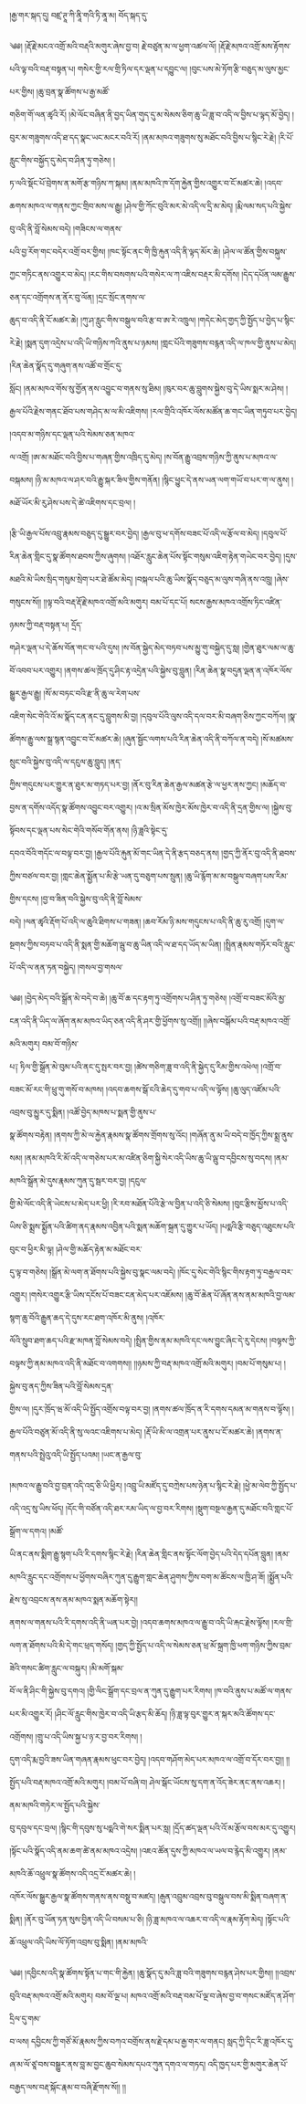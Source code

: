 ﻿  
།རྒྱ་གར་སྐད་དུ། བཛྲ་ཊཱ་ཀི་ནཱི་གའི་ཏི་ནཱ་མ། བོད་སྐད་དུ་  
  
༄༅། །རྡོ་རྗེ་མངའ་འགྲོ་མའི་བརྡའི་མགུར་ཞེས་བྱ་བ། རྗེ་བཙུན་མ་ལ་ཕྱག་འཚལ་ལོ། །རྡོ་རྗེ་མཁའ་འགྲོ་མས་རྟོགས་པའི་ལྟ་བའི་བརྡ་བསྟན་པ། གསེར་གྱི་རལ་གྲི་ཏིལ་དར་ལྡན་པ་དབྱུང་ལ། །བུང་པས་མེ་ཏོག་རྩི་བཅུད་མ་ལུས་མྱང་པར་གྱིས། །ཆུ་བྲན་སྣ་ཚོགས་པ་རྒྱ་མཚོ་  
གཅིག་གོ་ལན་ཚྭའི་རོ། །མེ་ལོང་བཞིན་ནི་བྱད་ཡིན་གུད་དུ་མ་སེམས་ཅིག་ཆུ་ཡི་ཟླ་བ་འདི་ལ་བྱིས་པ་ལྟད་མོ་བྱེད། །བུར་མ་གཟུགས་འདི་ཐ་དད་སྣང་ཡང་མངར་བའི་རོ། །ནམ་མཁའ་གཟུགས་སུ་མཐོང་བའི་བྱིས་པ་སྙིང་རེ་རྗེ། །རི་པོ་རླུང་གིས་བསྐྱོད་དུ་མེད་བ་ཤིན་ཏུ་གཅེས། །  
ཏ་ལའི་སྡོང་པོ་བྲེགས་ན་མགོ་རྩ་གཉིས་ཀ་སྐམ། །ནམ་མཁའི་ཁ་དོག་རྐྱེན་གྱིས་འགྱུར་བ་ངོ་མཚར་ཆེ། །འདབ་ཆགས་མཁའ་ལ་གནས་ཀྱང་གྲིབ་མས་ལ་རྒྱུ། །ཤེལ་གྱི་ཀོང་བུའི་མར་མེ་འདི་ལ་དྲི་མ་མེད། །རྨི་ལམ་སད་པའི་སྐྱེས་བུ་འདི་ནི་བློ་སེམས་བདེ། །གཟིངས་ལ་གནས་  
པའི་བྱ་རོག་གང་བདེར་འགྲོ་བར་གྱིས། །ཁང་སྟོང་ནང་གི་ཁྱི་རྐུན་འདི་ནི་ལྟད་མོར་ཆེ། །ཤེལ་ལ་ཚོན་གྱིས་བསྐུས་ཀྱང་གཏིང་ནས་འགྱུར་བ་མེད། །རང་གིས་བསགས་པའི་གསེར་ལ་ཀ་འཇིས་བརྡར་མི་དགོས། །དེད་དཔོན་ལམ་རྒྱུས་ཅན་དང་འགྲོགས་ན་ནོར་བུ་ལོན། །དྲང་སྲོང་ནགས་ལ་  
ཆུད་བ་འདི་ནི་ངོ་མཚར་ཆེ། །ཀུ་ཤ་རླུང་གིས་བསྒུལ་བའི་རྩ་བ་ཨ་རེ་འཁྲུལ། །གདེང་མེད་གྱད་ཀྱི་སྤྱོད་པ་བྱེད་པ་སྙིང་རེ་རྗེ། །སྨན་དུག་འདྲེས་པ་འདི་ཡི་གཉིས་ཀའི་ནུས་པ་ཉམས། །གླང་པོའི་གཟུགས་བརྙན་འདི་ལ་ཁལ་གྱི་ནུས་པ་མེད། །རིན་ཆེན་སྣོད་དུ་གཞུག་ནས་འཚོ་བ་གྲོང་དུ་  
སློང། །ནམ་མཁའ་གོས་སུ་གྱོན་ནས་འབྱུང་བ་གནས་སུ་ཐིམ། །ཁུར་བར་ཆུ་བླུགས་སྐྱེས་བུ་དེ་ཡིས་སྨར་མ་ཤེས། །རྒྱལ་པོའི་རྗེས་གནང་ཐོབ་པས་གཤེད་མ་ལ་མི་འཇིགས། །རལ་གྲིའི་འཁོར་ལོས་མཚོན་ཆ་གང་ཡིན་གཏུབ་པར་བྱེད། །འདབ་མ་གཉིས་དང་ལྡན་པའི་སེམས་ཅན་མཁའ་  
ལ་འགྲོ། །ཨ་མ་མཐོང་བའི་བྱིས་པ་གཞན་གྱིས་འཁྲིད་དུ་མེད། །ས་བོན་རྒྱུ་འབྲས་གཉིས་ཀྱི་ནུས་པ་མཁའ་ལ་བསྐམས། །ཉི་མ་མཁའ་ལ་ཤར་བའི་རྒྱུ་སྐར་ཟིལ་གྱིས་གནོན། །སྙིང་ཕྱུང་དེ་ནས་ཡན་ལག་གཡོ་བ་པར་ག་ལ་ནུས། །མཐོ་ཡོར་མི་རུ་ཤེས་པས་དེ་ཚེ་འཇིགས་དང་བྲལ། །  
  
།རྩི་ཡི་རྒྱལ་པོས་འབྲུ་རྣམས་བཅུད་དུ་སྒྱུར་བར་བྱེད། །རྒྱལ་བུ་ཕ་དགོས་བཟང་པོ་འདི་ལ་རྩོལ་བ་མེད། །དབུལ་པོ་རིན་ཆེན་གླིང་དུ་སྣ་ཚོགས་ཐབས་ཀྱིས་ཞུགས། །འཐོར་རླུང་ཆེན་པོས་སྟོང་གསུམ་འཇིག་རྟེན་གཡེང་བར་བྱེད། །དུས་  
མཐའི་མེ་ཡིས་སྲིད་གསུམ་སྲེག་པར་ཐེ་ཚོམ་མེད། །བསྐལ་པའི་ཆུ་ཡིས་སྣོད་བཅུད་མ་ལུས་གཞི་ནས་འཁྲུ། །ཞེས་གསུངས་སོ།། །།ལྟ་བའི་བརྡ་རྡོ་རྗེ་མཁའ་འགྲོ་མའི་མགུར། བམ་པོ་དང་པོ། སངས་རྒྱས་མཁའ་འགྲོས་ཏིང་འཛིན་ཉམས་ཀྱི་བརྡ་བསྟན་པ། དྲོད་  
གཤེར་ལྡན་པ་དེ་ཆོས་བོན་གང་བ་པའི་དུས། །ས་བོན་སྐྱེད་མེད་བཏབ་པས་མྱུ་གུ་བསྐྱེད་དུ་སླ། །གྱེན་ཐུར་ལམ་ལ་ཆུ་བོ་འབབ་པར་འགྱུར། །ནགས་ཚལ་ཁྲོད་དུ་ཤིང་རྟ་འདྲེན་པའི་སྐྱེས་བུ་བླུན། །རིན་ཆེན་སྣ་བདུན་ལྡན་ན་འཁོར་ལོས་སྒྱུར་རྒྱལ་རྒྱུ། །སོ་མ་བཏང་བའི་རྫ་ནི་ཆུ་ལ་རེག་པས་  
འཇིག་སེང་གེའི་འོ་མ་སྣོད་ངན་ནང་དུ་བླུགས་མི་བྱ། །དབུལ་པོའི་ལུས་འདི་དལ་བར་མི་བཞག་ཅིས་ཀྱང་བཀོལ། །སྣ་ཚོགས་རྒྱུ་ལས་སྒྲ་སྙན་འབྱུང་བ་ངོ་མཚར་ཆེ། །ཞུན་སྦྱོང་ལགས་པའི་རིན་ཆེན་འདི་ནི་བཀོལ་ན་བདེ། །སོ་མཚམས་སྲུང་བའི་སྐྱེས་བུ་འདི་ལ་དངུལ་ཆུ་བླུད། །ནད་  
ཀྱིས་གདུངས་པར་གྱུར་ན་ཐུར་མ་གཏད་པར་བྱ། །ནོར་བུ་རིན་ཆེན་རྒྱལ་མཚན་རྩེ་ལ་ཕྱར་ནས་ཀྱང། །མཆོད་བ་བྱས་ན་དགོས་འདོད་སྣ་ཚོགས་འབྱུང་བར་འགྱུར། །འ་མ་སྲིན་མོས་ཁྱེར་མོས་ཁྱེར་བ་འདི་ནི་དྲན་གྱིས་ལ། །སྐྱེས་བུ་སྟོབས་དང་ལྡན་པས་སེང་གེའི་གསོབ་གོན་ནས། །ཉི་ཟླའི་སྟེང་དུ་  
དབའ་བོའི་གདོང་ལ་བལྟ་བར་བྱ། །རྒྱལ་པོའི་རྐུན་མོ་གང་ཡིན་དེ་ནི་རྩད་བཅད་ནས། །གྱད་ཀྱི་ནོར་བུ་འདི་ནི་ཐབས་ཀྱིས་བཙལ་བར་བྱ། །གླང་ཆེན་སྨྱོན་པ་མི་རྩེ་ཡན་དུ་བཅུག་པས་སྲུན། །ཆུ་ཡི་རྙོག་མ་མ་བསྒུལ་བཞག་པས་རིམ་གྱིས་དངས། །བྱ་བ་ཟིན་བའི་སྐྱེས་བུ་འདི་ནི་བློ་སེམས་  
བདེ། །ལན་ཚྭའི་རྡོག་པོ་འདི་ལ་ཆུའི་ཐིགས་པ་གཟན། །ཆབ་རོམ་ཉི་མས་གདུངས་པ་འདི་ནི་ཆུ་རུ་འགྲོ། །དུག་ལ་སྔགས་ཀྱིས་བཏབ་པ་འདི་ནི་སྨན་གྱི་མཆོག་ལྦུ་བ་ཆུ་ཡིན་འདི་ལ་ཐ་དད་ཡོད་མ་ཡིན། །སྤྲིན་རྣམས་གཏོར་བའི་རླུང་པོ་འདི་ལ་ནན་ཏན་བསྐྱེད། །གསལ་བྱ་གསལ་  
  
༄༅། །བྱེད་མེད་བའི་སྒྲོན་མེ་བདེ་བ་ཆེ། །ཆུ་བོ་ཆ་དང་རྟག་ཏུ་འགྲོགས་པ་ཤིན་ཏུ་གཅེས། །འགྲོ་བ་བཟང་མོའི་མྱ་ངན་འདི་ནི་ཡིད་ལ་ཞོག་ནམ་མཁའ་ཡིད་ཅན་འདི་ནི་ཤར་གྱི་ཕྱོགས་སུ་འགྲོ།། །།ཞེས་བསྒོམ་པའི་བརྡ་མཁའ་འགྲོ་མའི་མགུར། བམ་བོ་གཉིས་  
པ༑ ཏིལ་གྱི་སྒྲོན་མེ་བུམ་པའི་ནང་དུ་སྤར་བར་བྱ། །ཚེས་གཅིག་ཟླ་བ་འདི་ནི་སྐྱེད་དུ་རིམ་གྱིས་འཕེལ། །འགྲོ་བ་བཟང་མོ་རང་གི་ཕྲུ་གུ་གསོ་བ་མཁས། །འདབ་ཆགས་སྒོ་ངའི་ཆེད་དུ་གབ་པ་འདི་ལ་ལྟོས། །ཆུ་ལུད་འཛོམ་པའི་འབྲས་བུ་མྱུར་དུ་སྨིན། །འཚོ་བྱེད་མཁས་པ་སྨན་གྱི་ནུས་པ་  
སྣ་ཚོགས་བརྟེན། །ནགས་ཀྱི་མེ་ལ་རྐྱེན་རྣམས་སྣ་ཚོགས་གྲོགས་སུ་འོང། །གཞོན་ནུ་མ་ཡི་བདེ་བ་ཁྱོད་ཀྱིས་སྨྲ་ནུས་སམ། །ནམ་མཁའི་རི་མོ་འདི་ལ་གཅེས་པར་མ་འཛིན་ཅིག་སྐྱི་སེར་འདི་ཡིས་ཆུ་ཡི་ལྦུ་བ་དབྱིངས་སུ་བདས། །ནམ་མཁའི་སྒྲོན་མེ་དུས་རྣམས་ཀུན་དུ་སྦར་བར་བྱ། །དངུལ་  
གྱི་མེ་ལོང་འདི་ནི་ཡེངས་པ་མེད་པར་ཕྱི། །རི་རབ་མཐོན་པོའི་རྩེ་ལ་བྱིན་པ་འདི་ཅི་སེམས། །བུང་རྩིས་མྱོས་པ་འདི་ཡིས་ཅི་སྨྲས་སྨྱོན་པའི་ཚིག་ནད་རྣམས་འབྱིན་པའི་སྨན་མཆོག་སྐྲན་དུ་གྱུར་པ་ཡོད། །པདྨའི་རྩི་བཅུད་འཐུངས་པའི་བུང་བ་ཕྱིར་མི་ལྟ། །ཤེལ་གྱི་མཆོད་རྟེན་མ་མཐོང་བར་  
དུ་ལྟ་བ་གཅེས། །སྒྲོན་མེ་ལག་ན་ཐོགས་པའི་སྐྱེས་བུ་སྣང་ལམ་བདེ། །ཁོང་དུ་སེང་གེའི་སྙིང་གིས་རྟག་ཏུ་བརྒྱལ་བར་འགྱུར། །གསེར་འགྱུར་རྩི་ཡིས་དངོས་པོ་བཟང་ངན་མེད་པར་འཇོམས། །ཆུ་བོ་ཆེན་པོ་ཞོན་ནས་ནམ་མཁའི་བྱ་ལམ་སྙག་ཆུ་བོའི་རྒྱུན་ཆད་དེ་དུས་རང་ཐག་འཁོར་མི་ནུས། །འཁོར་  
ལོའི་སྲུབ་ཐག་ཆད་པའི་རྫ་མཁན་བློ་སེམས་བདེ། །སྤྲིན་གྱིས་ནམ་མཁའི་དང་ལས་བྱུང་ཞིང་དེ་རུ་དེངས། །བལྟས་ཀྱི་བལྟས་ཀྱི་ནམ་མཁའ་འདི་ནི་མཐོང་བ་འགགས།། །།ཉམས་ཀྱི་བརྡ་མཁའ་འགྲོ་མའི་མགུར། །བམ་པོ་གསུམ་པ། །སྐྱེས་བུ་ནད་ཀྱིས་ཟིན་པའི་བློ་སེམས་དྲན་  
གྱིས་ལ། །དུར་ཁྲོད་ཝ་མོ་འདི་ཡི་སྤྱོད་འགྲོས་བལྟ་བར་བྱ། །ནགས་ཚལ་ཁྲོད་ན་རི་དགས་དམན་མ་གནས་བ་ལྟོས། །རྒྱལ་པོའི་བཙུན་མོ་འདི་ནི་སུ་ལའང་འཇིགས་པ་མེད། །རྡོ་ཡི་མི་ལ་འགྲན་པར་ནུས་པ་ངོ་མཚར་ཆེ། །ནགས་ན་གནས་པའི་སྤྲེའུ་འདི་ཡི་སྤྱོད་པའམ། །ཡང་ན་རྒྱལ་བུ་  
  
།མཁའ་ལ་རྒྱུ་བའི་བྱ་བྲན་འདི་འདྲ་ཅི་ཡི་ཕྱིར། །འབྲུ་ཡི་མཛོད་དུ་བཀྲེས་པས་ཉེན་པ་སྙིང་རེ་རྗེ། །ཕྱེ་མ་ལེབ་ཀྱི་སྤྱོད་པ་འདི་འདྲ་སུ་ཡིས་ཕོད། །དོང་གི་བཙོན་འདི་ཐར་རམ་ཡིད་ལ་བྱ་བར་རིགས། །སྡུག་བསྔལ་རྒྱན་དུ་མཐོང་བའི་གླང་པོ་སྒྲོག་ལ་དགའ། །མཚོ་  
ཡི་ནང་ནས་སྨིག་རྒྱུ་སྙག་པའི་རི་དགས་སྙིང་རེ་རྗེ། །རིན་ཆེན་གླིང་ནས་སྟོང་ལོག་བྱེད་པའི་དེད་དཔོན་བླུན། །ནམ་མཁའི་རླུང་དང་འགྲོགས་པ་ཕྱོགས་བཞིར་ཀུན་དུ་རྒྱུག་གླང་ཆེན་ཤུགས་ཀྱིས་བག་མ་ཚོངས་ལ་ཁྱི་ཤ་ཟོ། །སྨྱོན་པའི་རྗེས་སུ་འབྲངས་ནས་ནམ་མཁའ་སྨན་མཆོག་སྟེར།།  
ནགས་ལ་གནས་པའི་རི་དགས་འདི་ནི་ཡན་པར་བྱེ། །འདབ་ཆགས་མཁའ་ལ་རྒྱུ་བ་འདི་ཡི་རྐང་རྗེས་ལྟོས། །རལ་གྲི་ལག་ན་ཐོགས་པའི་མི་དེ་གང་ཕྲད་གསོད། །གྱད་ཀྱི་སྤྱོད་པ་འདི་ལ་སེམས་ཅན་ཕྲ་མོ་སྐྲག་ཁྱི་ཕག་གཉིས་ཀྱིས་བྲམ་ཟེའི་གསང་ཚིག་རླུང་ལ་བསྐུར། །མི་མགོ་སྐམ་  
བོ་ལ་ནི་ཤིང་གི་སྐྱེས་བུ་དགའ། །གྱི་ལིང་སྒྲོག་དང་བྲལ་ན་ཀུན་དུ་རྒྱུག་པར་རིགས། །ཁ་བའི་ནུས་པ་མཚོ་ལ་གནས་པར་མི་འགྱུར་རོ། །ཤིང་ལོ་རླུང་གིས་ཁྱེར་བ་འདི་ཡི་རྩད་མི་ཆོད། །ཉི་ཟླ་ལྟ་བུར་གྱུར་ན་སྐར་མའི་ཚོགས་དང་འགྲོགས། །གྲུ་པ་འདི་ཡིས་སྐྱ་པ་ཉ་ར་བྱ་བར་རིགས། །  
དུག་འདི་རྨ་བྱའི་ཟས་ཡིན་གཞན་རྣམས་ཕུང་བར་བྱེད། །འདབ་གཤོག་མེད་པར་མཁའ་ལ་འགྲོ་བ་དོར་བར་བྱ།། །།སྤྱོད་པའི་བརྡ་མཁའ་འགྲོ་མའི་མགུར། །བམ་པོ་བཞི་བ། ཤེལ་སྒོང་ཡོངས་སུ་དག་ན་འོད་ཟེར་ནང་ནས་འཆར། །ནམ་མཁའི་གཏེར་ལ་སྤྱོད་པའི་སྐྱེས་  
བུ་དབུལ་དང་བྲལ། །སྙིང་གི་དབུས་སུ་པདྨའི་གེ་སར་སྨིན་པར་སླ། །དྲོད་ཚད་ལྡན་པའི་འོ་མ་རྩོལ་བས་མར་དུ་འགྱུར། །སྟོང་པའི་སྣོད་འདི་ནམ་ཆག་ཚེ་ནམ་མཁའ་འདྲེས། །འཇའ་ཚོན་དུས་ཀྱི་མཁའ་ལ་ཡལ་བ་རྙེད་མི་འགྱུར། །ནམ་མཁའི་ཆོ་འཕྲུལ་སྣ་ཚོགས་འདི་འདྲ་ངོ་མཚར་ཆེ། །  
འཁོར་ལོས་སྒྱུར་རྒྱལ་སྣ་ཚོགས་གནས་ནས་བསྡུ་བ་མཛད། །རྒུན་འབྲུམ་འབྲས་བུ་བསྒུལ་བས་མི་སྨིན་བཞག་ན་སྨིན། །ནོར་བུ་ཡོན་ཏན་སུས་བྱིན་འདི་ཡི་བསམ་པ་ཅི། །ཉི་ཟླ་མཁའ་ལ་འཆར་བ་འདི་ལ་རྣམ་རྟོག་མེད། །སྟོང་པའི་ཆོ་འཕྲུལ་འདི་ཡིས་ལོ་ཏོག་འབྲས་བུ་སྨིན། །ནམ་མཁའི་  
  
༄༅། །དབྱིངས་འདི་སྣ་ཚོགས་སྟོན་པ་གང་གི་རྐྱེན། །ཆུ་སྣོད་དུ་མའི་ཟླ་བའི་གཟུགས་བརྙན་ཤེས་པར་གྱིས།། །།འབྲས་བུའི་བརྡ་མཁའ་འགྲོ་མའི་མགུར། བམ་བོ་ལྔ་པ། མཁའ་འགྲོ་མའི་བརྡ་བམ་པོ་ལྔ་བ་ཞེས་བྱ་བ་གསང་མཛོད་ན་ཤོག་དྲིལ་དུ་གམ་  
བ་ལས། དབྱིངས་ཀྱི་གཙོ་མོ་རྣམས་ཀྱིས་བཀའ་བགྲོས་ནས་རྗེ་དམ་པ་རྒྱ་གར་ལ་གནང། སླད་ཀྱི་དིང་རི་ཟླ་འཁོར་དུ་ཞ་མ་ལོ་ཙཱ་བས་བསྒྱུར་ནས་བླ་མ་བྱང་ཆུབ་སེམས་དཔའ་ཀུན་དགའ་ལ་གཏད། འདི་ཁྱད་པར་གྱི་མགུར་ཆེན་པོ་བརྒྱད་ལས་བརྡ་སྐོང་རྣམ་བ་བཞི་རྫོགས་སོ།། །།  
  
  
